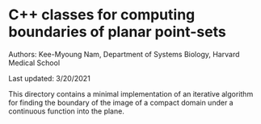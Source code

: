 # C++ classes for computing boundaries of planar point-sets

Authors:
    Kee-Myoung Nam, Department of Systems Biology, Harvard Medical School

Last updated:
    3/20/2021

This directory contains a minimal implementation of an iterative algorithm 
for finding the boundary of the image of a compact domain under a continuous
function into the plane.
